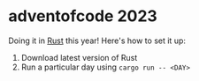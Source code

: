 # adventofcode 2023
Doing it in [Rust](https://www.rust-lang.org/) this year! Here's how to set it up:

1. Download latest version of Rust
2. Run a particular day using `cargo run -- <DAY>`